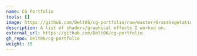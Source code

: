```yaml
---
name: CG Portfolio
tools: []
image: https://github.com/Delt06/cg-portfolio/raw/master/GrassVegetationFur/mow-it.jpg?raw=true
description: A list of shaders/graphical effects I worked on.
external_url: https://github.com/Delt06/cg-portfolio
gh_repo: Delt06/cg-portfolio
weight: 35
---
```


